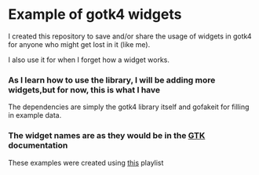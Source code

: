 # Example of gotk4 widgets

I created this repository to save and/or share the usage of widgets in gotk4 for
anyone who might get lost in it (like me).

I also use it for when I forget how a widget works.

### As I learn how to use the library, I will be adding more widgets,but for now, this is what I have

The dependencies are simply the gotk4 library itself and gofakeit for filling in example data.

### The widget names are as they would be in the [GTK](https://docs.gtk.org/gtk4/index.html) documentation

These examples were created using
[this](https://www.youtube.com/playlist?list=PLpShJAhHjyQw2GzSPxU_M5DDFQg_Ha3kB)
playlist
